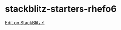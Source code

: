 # stackblitz-starters-rhefo6

[Edit on StackBlitz ⚡️](https://stackblitz.com/edit/stackblitz-starters-rhefo6)